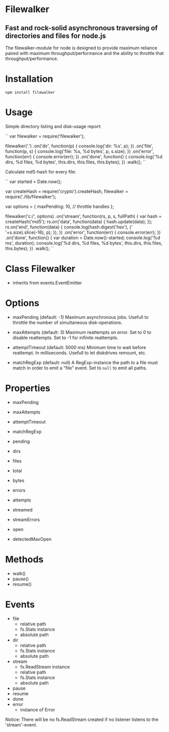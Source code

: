 
# Filewalker

## Fast and rock-solid asynchronous traversing of directories and files for node.js

The filewalker-module for node is designed to provide maximum
reliance paired with maximum throughput/performance and the
ability to throttle that throughput/performance.

# Installation

``npm install filewalker``

# Usage

Simple directory listing and disk-usage report:

``
var filewalker = require('filewalker');

filewalker('.')
  .on('dir', function(p) {
    console.log('dir:  %s', p);
  })
  .on('file', function(p, s) {
    console.log('file: %s, %d bytes', p, s.size);
  })
  .on('error', function(err) {
    console.error(err);
  })
  .on('done', function() {
    console.log('%d dirs, %d files, %d bytes', this.dirs, this.files, this.bytes);
  })
.walk();
``

Calculate md5-hash for every file:

``
var started = Date.now();

var createHash = require('crypto').createHash,
    filewalker = require('./lib/filewalker');

var options = {
  maxPending: 10, // throttle handles
};

filewalker('c:/', options)
  .on('stream', function(rs, p, s, fullPath) {
    var hash = createHash('md5');
    rs.on('data', function(data) {
      hash.update(data);
    });
    rs.on('end', function(data) {
      console.log(hash.digest('hex'), ('                '+s.size).slice(-16), p);
    });
  })
  .on('error', function(err) {
    console.error(err);
  })
  .on('done', function() {
    var duration = Date.now()-started;
    console.log('%d ms', duration);
    console.log('%d dirs, %d files, %d bytes', this.dirs, this.files, this.bytes);
  })
.walk();
``

# Class Filewalker

* inherits from events.EventEmitter

# Options

* maxPending (default: -1)
  Maximum asynchronous jobs. Usefull to throttle the number of
  simultaneous disk-operations.
  
* maxAttempts (default: 3)
  Maximum reattempts on error.
  Set to 0 to disable reattempts.
  Set to -1 for infinite reattempts.
  
* attemptTimeout (default: 5000 ms)
  Minimum time to wait before reattempt. In milliseconds.
  Usefull to let diskdrives remount, etc.
  
* matchRegExp (default: null)
  A RegExp-instance the path to a file must match in order to
  emit a "file" event. Set to ``null`` to emit all paths.

# Properties

* maxPending
* maxAttempts
* attemptTimeout
* matchRegExp

* pending
* dirs
* files
* total
* bytes
* errors
* attempts
* streamed
* streamErrors
* open
* detectedMaxOpen

# Methods

* walk()
* pause()
* resume()

# Events

* file
  * relative path
  * fs.Stats instance
  * absolute path
* dir
  * relative path
  * fs.Stats instance
  * absolute path
* stream
  * fs.ReadStream instance
  * relative path
  * fs.Stats instance
  * absolute path
* pause
* resume
* done
* error
  * instance of Error

Notice: There will be no fs.ReadStream created if no listener listens to the 'stream'-event.
